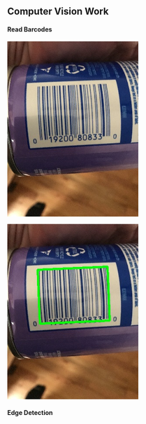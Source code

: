 ## Computer Vision Work


#### Read Barcodes

![Image description](images/barcode_sm.jpg)

![Image description](images/barcode_sm_edge.jpg)

#### Edge Detection

